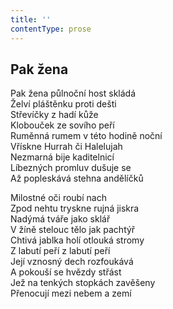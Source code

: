 ```yaml
---
title: ''
contentType: prose
---
```


## Pak žena

Pak žena půlnoční host skládá  
Želví pláštěnku proti dešti  
Střevíčky z hadí kůže  
Klobouček ze sovího peří  
Ruměnná rumem v této hodině noční  
Vřískne Hurrah či Halelujah  
Nezmarná bije kaditelnicí  
Líbezných promluv dušuje se  
Až popleskává stehna andělíčků

Milostné oči roubí nach  
Zpod nehtu tryskne rujná jiskra  
Nadýmá tváře jako sklář  
V žíně stelouc tělo jak pachtýř  
Chtivá jablka holí otlouká stromy  
Z labutí peří z labutí peří  
Její vznosný dech rozfoukává  
A pokouší se hvězdy střást  
Jež na tenkých stopkách zavěšeny  
Přenocují mezi nebem a zemí
